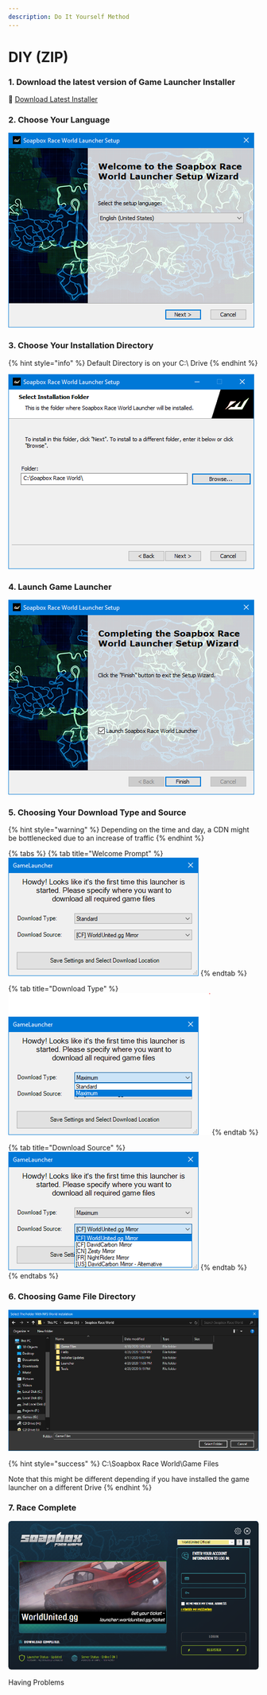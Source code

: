 ```yaml
---
description: Do It Yourself Method
---
```


# DIY \(ZIP\)

### 1. Download the latest version of Game Launcher Installer <a id="1-download-the-latest-version-of-windowsgsm"></a>

💾 [Download Latest Installer](https://github.com/1DavidCarbon/Soapbox_Launcher_Installer/releases/latest/download/SBRW.Installer.exe)

### **2. Choose Your** Language

![](../../../.gitbook/assets/soapbox-installer-lang.PNG)

### **3. Choose Your Installation Directory**

{% hint style="info" %}
Default Directory is on your C:\ Drive
{% endhint %}

![](../../../.gitbook/assets/soapbox-installer-dir.PNG)

### **4. Launch Game Launcher**

![](../../../.gitbook/assets/soapbox-installer-launch.PNG)

### **5. Choosing Your Download Type and Source**

{% hint style="warning" %}
Depending on the time and day, a CDN might be bottlenecked due to an increase of traffic
{% endhint %}

{% tabs %}
{% tab title="Welcome Prompt" %}
![](../../../.gitbook/assets/sbrw-first-window.PNG)
{% endtab %}

{% tab title="Download Type" %}
![](../../../.gitbook/assets/sbrw-first-window-download-type.PNG)
{% endtab %}

{% tab title="Download Source" %}
![](../../../.gitbook/assets/sbrw-first-window-download-source.PNG)
{% endtab %}
{% endtabs %}

### **6. Choosing Game File Directory**

![\*Note\* This Image shows the installation in a different directory then default](../../../.gitbook/assets/sbrw-choose-a-directory.PNG)

{% hint style="success" %}
C:\Soapbox Race World\Game Files

Note that this might be different depending if you have installed the game launcher on a different Drive
{% endhint %}

### **7. Race Complete**

![](../../../.gitbook/assets/sbrw-installation-complete.PNG)

Having Problems

